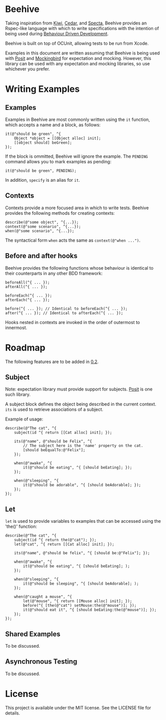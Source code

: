 Beehive
=======

Taking inspiration from [Kiwi](), [Cedar](), and [Specta](), Beehive provides an Rspec-like language with which to write specifications with the intention of being used during [Behaviour Driven Development]().

[Kiwi]: https://github.com/allending/Kiwi
[Cedar]: https://github.com/pivotal/cedar
[Specta]: https://github.com/petejkim/specta
[Behaviour Driven Development]: http://dannorth.net/introducing-bdd/

Beehive is built on top of OCUnit, allowing tests to be run from Xcode.

Examples in this document are written assuming that Beehive is being used with [Posit](https://github.com/rdavies/Posit) and [Mockingbird](https://github.com/rdavies/Mockingbird) for expectation and mocking. However, this library can be used with any expectation and mocking libraries, so use whichever you prefer.

Writing Examples
================

Examples
--------

Examples in Beehive are most commonly written using the `it` function, which accepts a name and a block, as follows:

    it(@"should be green", ^{
        Object *object = [[Object alloc] init];
        [[object should] beGreen];
    });

If the block is ommitted, Beehive will ignore the example. The `PENDING` command allows you to mark examples as pending:

    it(@"should be green", PENDING);
    
In addition, `specify` is an alias for `it`.

Contexts
--------

Contexts provide a more focused area in which to write tests. Beehive provides the following methods for creating contexts:

    describe(@"some object", ^{...});
    context(@"some scenario", ^{...});
    when(@"some scenario", ^{...});

The syntactical form `when` acts the same as `context(@"when ...")`.

Before and after hooks
----------------------

Beehive provides the following functions whose behaviour is identical to their counterparts in any other BDD framework:

    beforeAll(^{ ... });
    afterAll(^{ ... });

    beforeEach(^{ ... });
    afterEach(^{ ... });

    before(^{ ... }); // Identical to beforeEach(^{ ... });
    after(^{ ... }); // Identical to afterEach(^{ ... });
    
Hooks nested in contexts are invoked in the order of outermost to innermost.

Roadmap
=======

The following features are to be added in [0.2](https://github.com/rdavies/Beehive/issues?milestone=5).

Subject
-------

Note: expectation library must provide support for subjects. [Posit](https://github.com/rdavies/Posit) is one such library.

A subject block defines the object being described in the current context. `its` is used to retrieve associations of a subject.

Example of usage:

    describe(@"The cat", ^{
        subject(id ^{ return [[Cat alloc] init]; });
    
        its(@"name", @"should be Felix", ^{
            // The subject here is the 'name' property on the cat.
            [should beEqualTo:@"Felix"];
        });
    
        when(@"awake", ^{
            it(@"should be eating", ^{ [should beEating]; });
        });
        
        when(@"sleeping", ^{
            it(@"should be adorable", ^{ [should beAdorable]; });
        });
    });

Let
---

`let` is used to provide variables to examples that can be accessed using the 'the()' function:

    describe(@"The cat", ^{
        subject(id ^{ return the(@"cat"); });
        let(@"cat", ^{ return [[Cat alloc] init]; });
        
        its(@"name", @"should be felix", ^{ [should be:@"Felix"]; });
        
        when(@"awake", ^{
            it(@"should be eating", ^{ [should beEating]; );
        });
        
        when(@"sleeping", ^{
            it(@"should be sleeping", ^{ [should beAdorable]; );
        });
        
        when(@"caught a mouse", ^{
            let(@"mouse", ^{ return [[Mouse alloc] init]; });
            before(^{ [the(@"cat") setMouse:the(@"mouse")]; });
            it(@"should eat it", ^{ [should beEating:the(@"mouse")]; });
        });
    });

Shared Examples
---------------

To be discussed.

Asynchronous Testing
--------------------

To be discussed.

License
=======

This project is available under the MIT license. See the LICENSE file for details.
